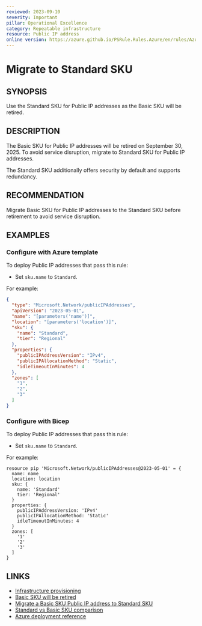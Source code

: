 ```yaml
---
reviewed: 2023-09-10
severity: Important
pillar: Operational Excellence
category: Repeatable infrastructure
resource: Public IP address
online version: https://azure.github.io/PSRule.Rules.Azure/en/rules/Azure.PublicIP.MigrateStandard/
---
```


# Migrate to Standard SKU

## SYNOPSIS

Use the Standard SKU for Public IP addresses as the Basic SKU will be retired.

## DESCRIPTION

The Basic SKU for Public IP addresses will be retired on September 30, 2025.
To avoid service disruption, migrate to Standard SKU for Public IP addresses.

The Standard SKU additionally offers security by default and supports redundancy.

## RECOMMENDATION

Migrate Basic SKU for Public IP addresses to the Standard SKU before retirement to avoid service disruption.

## EXAMPLES

### Configure with Azure template

To deploy Public IP addresses that pass this rule:

- Set `sku.name` to `Standard`.

For example:

```json
{
  "type": "Microsoft.Network/publicIPAddresses",
  "apiVersion": "2023-05-01",
  "name": "[parameters('name')]",
  "location": "[parameters('location')]",
  "sku": {
    "name": "Standard",
    "tier": "Regional"
  },
  "properties": {
    "publicIPAddressVersion": "IPv4",
    "publicIPAllocationMethod": "Static",
    "idleTimeoutInMinutes": 4
  },
  "zones": [
    "1",
    "2",
    "3"
  ]
}
```

### Configure with Bicep

To deploy Public IP addresses that pass this rule:

- Set `sku.name` to `Standard`.

For example:

```bicep
resource pip 'Microsoft.Network/publicIPAddresses@2023-05-01' = {
  name: name
  location: location
  sku: {
    name: 'Standard'
    tier: 'Regional'
  }
  properties: {
    publicIPAddressVersion: 'IPv4'
    publicIPAllocationMethod: 'Static'
    idleTimeoutInMinutes: 4
  }
  zones: [
    '1'
    '2'
    '3'
  ]
}
```

## LINKS

- [Infrastructure provisioning](https://learn.microsoft.com/azure/well-architected/devops/automation-infrastructure)
- [Basic SKU will be retired](https://azure.microsoft.com/updates/upgrade-to-standard-sku-public-ip-addresses-in-azure-by-30-september-2025-basic-sku-will-be-retired)
- [Migrate a Basic SKU Public IP address to Standard SKU](https://learn.microsoft.com/azure/virtual-network/ip-services/public-ip-basic-upgrade-guidance)
- [Standard vs Basic SKU comparison](https://learn.microsoft.com/azure/virtual-network/ip-services/public-ip-addresses#sku)
- [Azure deployment reference](https://learn.microsoft.com/azure/templates/microsoft.network/publicipaddresses#publicipaddresssku)
